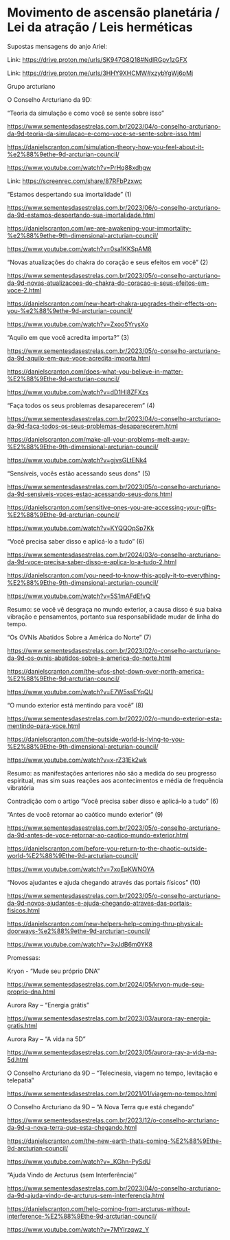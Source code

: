 # Movimento de ascensão planetária / Lei da atração / Leis herméticas




Supostas mensagens do anjo Ariel:

Link: https://drive.proton.me/urls/SK947G8Q18#NdIRGpv1zGFX


Link: https://drive.proton.me/urls/3HHY9XHCMW#xzybYgWj6pMj


Grupo arcturiano


O Conselho Arcturiano da 9D:


“Teoria da simulação e como você se sente sobre isso”


https://www.sementesdasestrelas.com.br/2023/04/o-conselho-arcturiano-da-9d-teoria-da-simulacao-e-como-voce-se-sente-sobre-isso.html

https://danielscranton.com/simulation-theory-how-you-feel-about-it-%e2%88%9ethe-9d-arcturian-council/

https://www.youtube.com/watch?v=PrHq88xdhgw





Link: https://screenrec.com/share/87RFbPzxwc


“Estamos despertando sua imortalidade” (1)


https://www.sementesdasestrelas.com.br/2023/06/o-conselho-arcturiano-da-9d-estamos-despertando-sua-imortalidade.html


https://danielscranton.com/we-are-awakening-your-immortality-%e2%88%9ethe-9th-dimensional-arcturian-council/

https://www.youtube.com/watch?v=0sa1KKSpAM8



“Novas atualizações do chakra do coração e seus efeitos em você” (2)


https://www.sementesdasestrelas.com.br/2023/05/o-conselho-arcturiano-da-9d-novas-atualizacoes-do-chakra-do-coracao-e-seus-efeitos-em-voce-2.html

https://danielscranton.com/new-heart-chakra-upgrades-their-effects-on-you-%e2%88%9ethe-9d-arcturian-council/

https://www.youtube.com/watch?v=Zxoo5YrysXo



“Aquilo em que você acredita importa?” (3)


https://www.sementesdasestrelas.com.br/2023/05/o-conselho-arcturiano-da-9d-aquilo-em-que-voce-acredita-importa.html

https://danielscranton.com/does-what-you-believe-in-matter-%E2%88%9Ethe-9d-arcturian-council/

https://www.youtube.com/watch?v=dD1HI8ZFXzs



“Faça todos os seus problemas desaparecerem” (4)


https://www.sementesdasestrelas.com.br/2023/04/o-conselho-arcturiano-da-9d-faca-todos-os-seus-problemas-desaparecerem.html

https://danielscranton.com/make-all-your-problems-melt-away-%E2%88%9Ethe-9th-dimensional-arcturian-council/

https://www.youtube.com/watch?v=gjvsGLtENk4



“Sensíveis, vocês estão acessando seus dons" (5)


https://www.sementesdasestrelas.com.br/2023/05/o-conselho-arcturiano-da-9d-sensiveis-voces-estao-acessando-seus-dons.html

https://danielscranton.com/sensitive-ones-you-are-accessing-your-gifts-%E2%88%9Ethe-9d-arcturian-council/

https://www.youtube.com/watch?v=KYQQOpSp7Kk


“Você precisa saber disso e aplicá-lo a tudo” (6)


https://www.sementesdasestrelas.com.br/2024/03/o-conselho-arcturiano-da-9d-voce-precisa-saber-disso-e-aplica-lo-a-tudo-2.html

https://danielscranton.com/you-need-to-know-this-apply-it-to-everything-%E2%88%9Ethe-9th-dimensional-arcturian-council/

https://www.youtube.com/watch?v=5S1mAFdEfvQ

Resumo: se você vê desgraça no mundo exterior, a causa disso é sua baixa vibração e pensamentos, portanto sua responsabilidade mudar de linha do tempo.


“Os OVNIs Abatidos Sobre a América do Norte” (7)


https://www.sementesdasestrelas.com.br/2023/02/o-conselho-arcturiano-da-9d-os-ovnis-abatidos-sobre-a-america-do-norte.html

https://danielscranton.com/the-ufos-shot-down-over-north-america-%E2%88%9Ethe-9d-arcturian-council/

https://www.youtube.com/watch?v=E7W5ssEYqQU


“O mundo exterior está mentindo para você” (8)


https://www.sementesdasestrelas.com.br/2022/02/o-mundo-exterior-esta-mentindo-para-voce.html

https://danielscranton.com/the-outside-world-is-lying-to-you-%E2%88%9Ethe-9th-dimensional-arcturian-council/

https://www.youtube.com/watch?v=x-rZ31Ek2wk

Resumo: as manifestações anteriores não são a medida do seu progresso espiritual, mas sim suas reações aos acontecimentos e média de frequência vibratória

Contradição com o artigo “Você precisa saber disso e aplicá-lo a tudo” (6)


“Antes de você retornar ao caótico mundo exterior” (9)


https://www.sementesdasestrelas.com.br/2023/05/o-conselho-arcturiano-da-9d-antes-de-voce-retornar-ao-caotico-mundo-exterior.html

https://danielscranton.com/before-you-return-to-the-chaotic-outside-world-%E2%88%9Ethe-9d-arcturian-council/

https://www.youtube.com/watch?v=7xoEpKWNOYA



“Novos ajudantes e ajuda chegando através das portais físicos” (10)


https://www.sementesdasestrelas.com.br/2023/05/o-conselho-arcturiano-da-9d-novos-ajudantes-e-ajuda-chegando-atraves-das-portais-fisicos.html

https://danielscranton.com/new-helpers-help-coming-thru-physical-doorways-%e2%88%9ethe-9d-arcturian-council/

https://www.youtube.com/watch?v=3vJdB6m0YK8





Promessas:

Kryon - “Mude seu próprio DNA”


https://www.sementesdasestrelas.com.br/2024/05/kryon-mude-seu-proprio-dna.html



Aurora Ray – “Energia grátis”


https://www.sementesdasestrelas.com.br/2023/03/aurora-ray-energia-gratis.html


Aurora Ray – “A vida na 5D”


https://www.sementesdasestrelas.com.br/2023/05/aurora-ray-a-vida-na-5d.html


O Conselho Arcturiano da 9D – “Telecinesia, viagem no tempo, levitação e telepatia”


https://www.sementesdasestrelas.com.br/2021/01/viagem-no-tempo.html
 					 		 		 				

O Conselho Arcturiano da 9D – “A Nova Terra que está chegando”


https://www.sementesdasestrelas.com.br/2023/12/o-conselho-arcturiano-da-9d-a-nova-terra-que-esta-chegando.html

https://danielscranton.com/the-new-earth-thats-coming-%E2%88%9Ethe-9d-arcturian-council/

https://www.youtube.com/watch?v=_KGhn-PySdU


“Ajuda Vindo de Arcturus (sem Interferência)”


https://www.sementesdasestrelas.com.br/2023/04/o-conselho-arcturiano-da-9d-ajuda-vindo-de-arcturus-sem-interferencia.html

https://danielscranton.com/help-coming-from-arcturus-without-interference-%E2%88%9Ethe-9d-arcturian-council/

https://www.youtube.com/watch?v=7MYIrzqwz_Y


